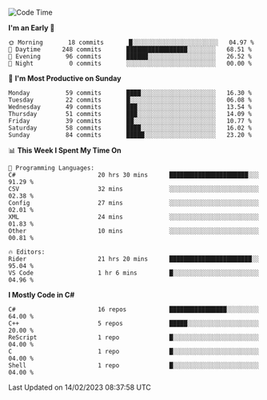 <!--START_SECTION:waka-->
![Code Time](http://img.shields.io/badge/Code%20Time-936%20hrs%2014%20mins-blue)

**I'm an Early 🐤** 

```text
🌞 Morning       18 commits       █░░░░░░░░░░░░░░░░░░░░░░░░   04.97 % 
🌆 Daytime      248 commits       █████████████████░░░░░░░░   68.51 % 
🌃 Evening       96 commits       ██████░░░░░░░░░░░░░░░░░░░   26.52 % 
🌙 Night          0 commits       ░░░░░░░░░░░░░░░░░░░░░░░░░   00.00 % 

```
📅 **I'm Most Productive on Sunday** 

```text
Monday          59 commits       ████░░░░░░░░░░░░░░░░░░░░░   16.30 % 
Tuesday         22 commits       █░░░░░░░░░░░░░░░░░░░░░░░░   06.08 % 
Wednesday       49 commits       ███░░░░░░░░░░░░░░░░░░░░░░   13.54 % 
Thursday        51 commits       ███░░░░░░░░░░░░░░░░░░░░░░   14.09 % 
Friday          39 commits       ██░░░░░░░░░░░░░░░░░░░░░░░   10.77 % 
Saturday        58 commits       ████░░░░░░░░░░░░░░░░░░░░░   16.02 % 
Sunday          84 commits       █████░░░░░░░░░░░░░░░░░░░░   23.20 % 

```


📊 **This Week I Spent My Time On** 

```text
💬 Programming Languages: 
C#                       20 hrs 30 mins      ██████████████████████░░░   91.29 % 
CSV                      32 mins             ░░░░░░░░░░░░░░░░░░░░░░░░░   02.38 % 
Config                   27 mins             ░░░░░░░░░░░░░░░░░░░░░░░░░   02.01 % 
XML                      24 mins             ░░░░░░░░░░░░░░░░░░░░░░░░░   01.83 % 
Other                    10 mins             ░░░░░░░░░░░░░░░░░░░░░░░░░   00.81 % 

🔥 Editors: 
Rider                    21 hrs 20 mins      ███████████████████████░░   95.04 % 
VS Code                  1 hr 6 mins         █░░░░░░░░░░░░░░░░░░░░░░░░   04.96 % 

```

**I Mostly Code in C#** 

```text
C#                       16 repos            ████████████████░░░░░░░░░   64.00 % 
C++                      5 repos             █████░░░░░░░░░░░░░░░░░░░░   20.00 % 
ReScript                 1 repo              █░░░░░░░░░░░░░░░░░░░░░░░░   04.00 % 
C                        1 repo              █░░░░░░░░░░░░░░░░░░░░░░░░   04.00 % 
Shell                    1 repo              █░░░░░░░░░░░░░░░░░░░░░░░░   04.00 % 

```



 Last Updated on 14/02/2023 08:37:58 UTC
<!--END_SECTION:waka-->
